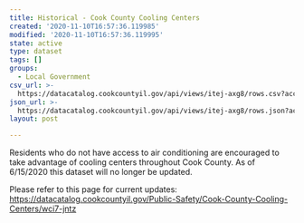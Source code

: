 ```yaml
---
title: Historical - Cook County Cooling Centers
created: '2020-11-10T16:57:36.119985'
modified: '2020-11-10T16:57:36.119995'
state: active
type: dataset
tags: []
groups:
  - Local Government
csv_url: >-
  https://datacatalog.cookcountyil.gov/api/views/itej-axg8/rows.csv?accessType=DOWNLOAD
json_url: >-
  https://datacatalog.cookcountyil.gov/api/views/itej-axg8/rows.json?accessType=DOWNLOAD
layout: post

---
```

Residents who do not have access to air conditioning are encouraged to take advantage of cooling centers throughout Cook County. As of 6/15/2020 this dataset will no longer be updated.

Please refer to this page for current updates: https://datacatalog.cookcountyil.gov/Public-Safety/Cook-County-Cooling-Centers/wci7-jntz
